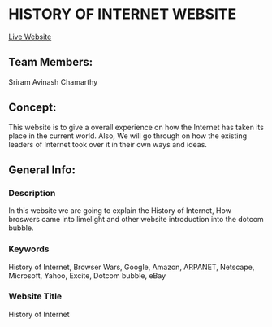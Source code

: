 # HISTORY OF INTERNET WEBSITE

[Live Website]()

## Team Members: 

Sriram Avinash Chamarthy

## Concept: 

This website is to give a overall experience on how the Internet has taken its place in the current world. 
Also, We will go through on how the existing leaders of Internet took over it in their own ways and ideas.

## General Info: 

### Description
In this website we are going to explain the History of Internet, How broswers came into limelight and other website introduction into the dotcom bubble.

### Keywords
History of Internet, Browser Wars, Google, Amazon, ARPANET, Netscape, Microsoft, Yahoo, Excite, Dotcom bubble, eBay

### Website Title
History of Internet

